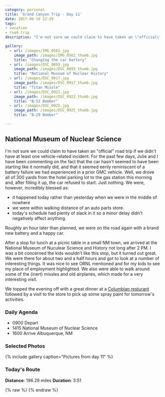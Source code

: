```yaml
---
category: personal
title: 'Grand Canyon Trip - Day 11'
date: 2017-06-10 22:29
tags:
- vacation
- road trip
description: "I'm not sure we could claim to have taken an \"official\" road trip if we didn't have at least one vehicle-related incident. For the past few days, Julie and I have been commenting on the fact that the car hasn't seemed to have been starting like it normally did, and that it seemed eerily reminiscent of a battery failure we had experienced in a prior GMC vehicle. Well, we drove all of 300 yards from the hotel parking lot to the gas station this morning and, after filling it up, the car refused to start. Just nothing."

gallery:
  - url: /images/IMG_0562.jpg
    image_path: /images/IMG_0562_thumb.jpg
    title: "Changing the car battery"
  - url: /images/DSC_0893.jpg
    image_path: /images/DSC_0893_thumb.jpg
    title: "National Museum of Nuclear History"
  - url: /images/DSC_0917.jpg
    image_path: /images/DSC_0917_thumb.jpg
    title: "Titan Missle"
  - url: /images/DSC_0922.jpg
    image_path: /images/DSC_0922_thumb.jpg
    title: "B-52 Bomber"
  - url: /images/DSC_0925.jpg
    image_path: /images/DSC_0925_thumb.jpg
    title: "B-29 Bomber"

---
```

## National Museum of Nuclear Science
I'm not sure we could claim to have taken an "official" road trip if we didn't have at least one vehicle-related incident. For the past few days, Julie and I have been commenting on the fact that the car hasn't seemed to have been starting like it normally did, and that it seemed eerily reminiscent of a battery failure we had experienced in a prior GMC vehicle. Well, we drove all of 300 yards from the hotel parking lot to the gas station this morning and, after filling it up, the car refused to start. Just nothing. We were, however, incredibly blessed as:
- it happened today rather than yesterday when we were in the middle of nowhere
- we were within walking distance of an auto parts store. 
- today's schedule had plenty of slack in it so a minor delay didn't negatively affect anything.

Roughly an hour later than planned, we were on the road again with a brand new battery and a happy car.

After a stop for lunch at a picnic table in a small NM town, we arrived at the National Museum of Nuculear Science and History not long after 2 PM. I was a bit concerned the kids wouldn't like this stop, but it turned out great. We were there for about two and a half hours and got to look at a number of interesting things. It was nice to see ORNL mentioned and for my kids to see my place of employment highlighted. We also were able to walk around some of the (inert) missles and old airplanes, which made for a very interesting visit.

We topped the evening off with a great dinner at a [Columbian resturant](http://www.ajiacobistro.com/) followed by a visit to the store to pick up some spray paint for tomorrow's activities.


### Daily Agenda
- 0900 Depart
- 1415 National Museum of Nuclear Science
- 1600 Arrive Albuquerque, NM


### Selected Photos

{% include gallery caption="Pictures from day 11" %}

### Today's Route
__Distance__: 196.29 miles __Duration__: 3:51

<div id="map"></div>
{% raw %}
<script>
    var stops = [
        {name: 'TownePlace Suites', lat: 36.7669695, lon: -108.1467596},
        {name: 'National Museum of Nuclear Science & History', lat: 35.0659899, lon: -106.5360859},
        {name: 'TownePlace Suites', lat: 35.0591628, lon: -106.6220605},
    ];

    var encoded_route = "}xg_FteesSbc@`Bhd@pD~d@mh@~f@mR~[__@pPqe@~Nag@fJoh@lI_i@hF}i@hF}i@dFyi@fF}i@hWgU~t@cAbl@qQfYqf@jTyg@Aap@Bep@C_p@Bap@Dip@Jso@vEwl@uSui@zCim@xT{g@pWse@xYk_@lg@jOli@nTpj@zUfc@pg@ze@~b@no@vFjo@zDvo@sKnn@mQfj@g]~i@y]dj@m]dj@m]dj@m]fj@k]bj@k]vi@i]|h@}b@zj@wf@|k@of@dl@wd@bl@yd@hl@ud@~k@wd@hl@yd@tl@ce@bl@yd@`l@od@`l@od@hl@wd@`l@qd@nl@ae@hl@wd@ll@sd@fl@}d@`l@od@tk@ye@np@{\\tp@k[np@k[nj@kf@~Z{x@t[iw@`g@un@df@ym@`o@cb@bp@{[fp@{[hq@yT~i@_^zb@uk@xi@ce@jk@kf@~j@kf@hl@qc@rt@qIfu@qEfu@eLbe@{l@nW_y@nOaw@}Pg~@{Sk}@oSm}@_DiaA{Da`Agd@mr@yUg|@oCa_Ab[ax@|Sa}@|]ou@p`@_t@d`@}s@r\\gv@`Dcv@wGcs@xJmw@vKuy@bMs_ArF{aAcEkbA|D{_AlUg|@hUm|@~T{{@pUmz@lZ{z@|Tm{@fEoz@~Muu@vLwq@|Fmr@hGuv@dGsq@vQap@dT}p@`Wcw@hWe{@mIa_AdFa|@la@wr@p]_v@jXiz@hXaz@jXcz@hXaz@hXez@`Wyz@pQy}@zQq}@hRm}@bRq}@zQq}@~Qq}@d[kv@ve@in@h`@es@di@gi@bi@ai@~h@ai@rg@{j@n]{u@r]av@rVw{@j@abACwaAAibAAsaA?cbAAk`AAgcAAgbA?waAH_bAN}bAGiaAnVe{@vd@wj@rd@gk@vi@a^lp@zG`m@mTbd@kUdg@uOrZvOnd@|m@j_@b_@|j@`Tnq@tWtu@jPrs@tTfs@pQfu@cJvt@cJ|q@uXhs@uGns@hSdt@aEjm@wc@hn@s`@nr@`Qfs@qQ~u@uAfu@}G~t@qKpt@eNpu@hDlu@pGzu@X`s@qP~o@e]pp@i]lo@}^nm@m_@|q@aY~q@iYtu@yIxp@xYfu@xMfu@f@bw@cKpu@yJ~u@{Jbt@qP|o@g^to@c_@jn@k`@|_@kt@tGs_A`_@wt@~v@mFrw@nDdx@iA`s@nTxu@p@~t@uMzu@qJ`u@}J~f@sl@jf@yn@xf@kn@dl@k`@|q@{Elc@oq@|h@ij@pP}{@q_@ys@{b@gq@iHmaAyGmaAyGoaAnS_m@hc@F~`@jc@bs@fA|r@cYhf@ei@`^iw@fa@au@ha@{u@~Ym{@rWiv@fYkz@bZ{{@b_@cx@jl@ui@hl@ui@ll@ki@rl@oi@jl@gi@ll@ui@rm@cg@xo@sc@xo@mc@bv@oNrw@h@tw@aAvv@yMrk@mKle@kTlXwk@z_@{w@j]ms@~Ysm@lZkn@|Xuk@nWkg@f[}f@v]mj@tYy}@pL{q@~M}s@zZeUjn@`Lfp@pa@lq@nb@dq@`b@lu@pVls@d\\zt@pVtw@~Kxw@~Kzw@|K~w@|Ktw@lKtu@nKfs@xJlq@tJvj@|Hrn@rIrp@pJjo@~Irk@fIra@`b@`[dm@jZvk@pYlj@jd@jb@`o@vQxl@nSpTwIwQgk@~@c{@jLay@jBin@v@us@zQgv@fU_v@lTmt@pSeq@hRqp@fQon@ne@eT~i@Rra@~CqEsDmn@]qs@?iRrf@}Pnm@gRvo@oRho@}Q~m@sPtj@sQpn@yAxu@gBjs@nNfTrCru@vf@Bbh@Tzj@TnA|i@tUfKdg@@dm@Q";

    function initMap() {
        var mid_point =  {lat: 36.071235, lng: -107.094899};

        var map = new google.maps.Map(document.getElementById('map'), {
            zoom: 7,
            center: mid_point,
            fullscreenControl: true,
            styles: [
                {
                    "featureType": "administrative",
                    "elementType": "all",
                    "stylers": [{"saturation": "-100"}]
                },
                {
                    "featureType": "administrative.province",
                    "elementType": "all",
                    "stylers": [{"visibility": "on"}]
                },
                {
                    "featureType": "landscape",
                    "elementType": "all",
                    "stylers": [{"saturation": -100}, {"lightness": 65}, {"visibility": "on"}]
                },
                {
                    "featureType": "poi",
                    "elementType": "all",
                    "stylers": [{"saturation": -100}, {"lightness": "50"}, {"visibility": "simplified"}]
                },
                {
                    "featureType": "road",
                    "elementType": "all",
                    "stylers": [{"saturation": "-100"}]
                },
                {
                    "featureType": "road.highway",
                    "elementType": "all",
                    "stylers": [{"visibility": "simplified"}]
                },
                {
                    "featureType": "road.arterial",
                    "elementType": "all",
                    "stylers": [{"lightness": "30"}]
                },
                {
                    "featureType": "road.local",
                    "elementType": "all",
                    "stylers": [{"lightness": "40"}]
                },
                {
                    "featureType": "transit",
                    "elementType": "all",
                    "stylers": [{"saturation": -100}, {"visibility": "simplified"}]
                },
                {
                    "featureType": "water",
                    "elementType": "geometry",
                    "stylers": [{"hue": "#ffff00"}, {"lightness": -25}, {"saturation": -97}]
                },
                {
                    "featureType": "water",
                    "elementType": "labels",
                    "stylers": [{"lightness": -25 },{"saturation": -100}]
                }
            ]
        });

        for (var i = 0; i < stops.length; i++) {
          var latLng = new google.maps.LatLng(stops[i].lat, stops[i].lon);
          var marker = new google.maps.Marker({
            position: latLng,
            map: map,
            title: stops[i].name
          });
        }

        var routePath = new google.maps.Polyline({
          path: google.maps.geometry.encoding.decodePath(encoded_route),
          geodesic: true,
          strokeColor: '#FF0000',
          strokeOpacity: 1.0,
          strokeWeight: 4
        });

        routePath.setMap(map);

    }
</script>
{% endraw %}
<script async defer src="https://maps.googleapis.com/maps/api/js?key=AIzaSyCgUYlm-BQOCLSc66tIMVe3DUSXwxpAjDw&libraries=geometry&callback=initMap">
</script>





